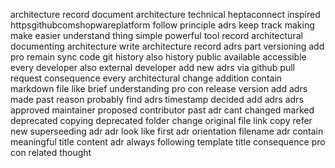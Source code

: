 architecture record document architecture technical heptaconnect inspired httpsgithubcomshopwareplatform follow principle adrs keep track making make easier understand thing simple powerful tool record architectural documenting architecture write architecture record adrs part versioning add pro remain sync code git history also history public available accessible every developer also external developer add new adrs via github pull request consequence every architectural change addition contain markdown file like brief understanding pro con release version add adrs made past reason probably find adrs timestamp decided add adrs adrs approved maintainer proposed contributor past adr cant changed marked deprecated copying deprecated folder change original file link copy refer new superseeding adr adr look like first adr orientation filename adr contain meaningful title content adr always following template title consequence pro con related thought